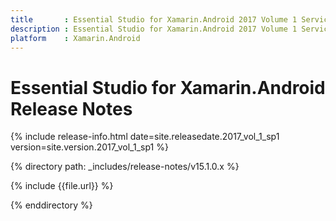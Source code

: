 ```yaml
---
title       : Essential Studio for Xamarin.Android 2017 Volume 1 Service Pack 1 Release Notes
description : Essential Studio for Xamarin.Android 2017 Volume 1 Service Pack 1 Release Notes
platform    : Xamarin.Android
---
```


# Essential Studio for Xamarin.Android Release Notes

{% include release-info.html date=site.releasedate.2017_vol_1_sp1 version=site.version.2017_vol_1_sp1 %} 

{% directory path: _includes/release-notes/v15.1.0.x %}

{% include {{file.url}} %}

{% enddirectory %}